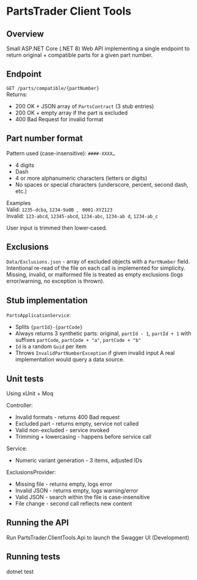 ﻿# PartsTrader Client Tools

## Overview
Small ASP.NET Core (.NET 8) Web API implementing a single endpoint to return original + compatible parts for a given part number.  

## Endpoint
`GET /parts/compatible/{partNumber}`  
Returns:
- 200 OK + JSON array of `PartsContract` (3 stub entries)
- 200 OK + empty array if the part is excluded
- 400 Bad Request for invalid format

## Part number format
Pattern used (case-insensitive): `####-XXXX…`
- 4 digits
- Dash
- 4 or more alphanumeric characters (letters or digits)
- No spaces or special characters (underscore, percent, second dash, etc.)

Examples  
Valid: `1235-dcba`, `1234-9a0B `, ` 0001-XYZ123`  
Invalid: `123-abcd`, `12345-abcd`, `1234-abc`, `1234-ab d`, `1234-ab_c`

User input is trimmed then lower‑cased.

## Exclusions
`Data/Exclusions.json` - array of excluded objects with a `PartNumber` field.  
Intentional re-read of the file on each call is implemented for simplicity.  
Missing, invalid, or malformed file is treated as empty exclusions (logs error/warning, no exception is thrown).

## Stub implementation
`PartsApplicationService`:
- Splits `{partId}-{partCode}`
- Always returns 3 synthetic parts: original, `partId - 1`, `partId + 1` with suffixes `partCode`, `partCode + "a"`, `partCode + "b"`
- `Id` is a random `Guid` per item
- Throws `InvalidPartNumberException` if given invalid input
A real implementation would query a data source.


## Unit tests
Using xUnit + Moq

Controller:
- Invalid formats - returns 400 Bad request
- Excluded part - returns empty, service not called
- Valid non-excluded - service invoked
- Trimming + lowercasing - happens before service call

Service:
- Numeric variant generation - 3 items, adjusted IDs

ExclusionsProvider:
- Missing file - returns empty, logs error
- Invalid JSON - returns empty, logs warning/error
- Valid JSON - search within the file is case-insensitive
- File change - second call reflects new content

## Running the API
Run PartsTrader.ClientTools.Api to launch the Swagger UI (Development)

## Running tests
dotnet test